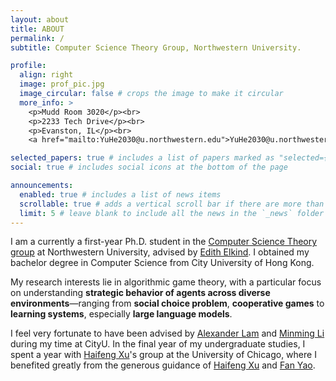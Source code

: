 ```yaml
---
layout: about
title: ABOUT
permalink: /
subtitle: Computer Science Theory Group, Northwestern University.

profile:
  align: right
  image: prof_pic.jpg
  image_circular: false # crops the image to make it circular
  more_info: >
    <p>Mudd Room 3020</p><br>
    <p>2233 Tech Drive</p><br>
    <p>Evanston, IL</p><br>
    <a href="mailto:YuHe2030@u.northwestern.edu">YuHe2030@u.northwestern.edu</a>

selected_papers: true # includes a list of papers marked as "selected={true}"
social: true # includes social icons at the bottom of the page

announcements:
  enabled: true # includes a list of news items
  scrollable: true # adds a vertical scroll bar if there are more than 3 news items
  limit: 5 # leave blank to include all the news in the `_news` folder
---
```


I am a currently a first-year Ph.D. student in the [Computer Science Theory group](https://theory.cs.northwestern.edu/) at Northwestern University, advised by [Edith Elkind](https://elkind.ee/edith). I obtained my bachelor degree in Computer Science from City University of Hong Kong.

My research interests lie in algorithmic game theory, with a particular focus on understanding **strategic behavior of agents across diverse environments**—ranging from **social choice problem**, **cooperative games** to **learning systems**, especially **large language models**.

I feel very fortunate to have been advised by [Alexander Lam](https://sites.google.com/view/alexanderlam/home) and [Minming Li](https://www.cs.cityu.edu.hk/~minmli/) during my time at CityU. In the final year of my undergraduate studies, I spent a year with [Haifeng Xu](https://www.haifeng-xu.com/)'s group at the University of Chicago, where I benefited greatly from the generous guidance of [Haifeng Xu](https://www.haifeng-xu.com/) and [Fan Yao](https://www.yaofan29597.com/).
